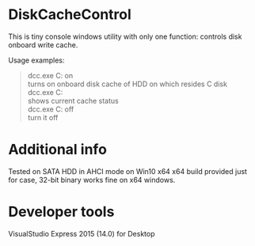 # DiskCacheControl
This is tiny console windows utility with only one function: controls disk onboard write cache.

Usage examples: 
>dcc.exe C: on  
turns on onboard disk cache of HDD on which resides C disk  
>dcc.exe C:  
shows current cache status  
>dcc.exe C: off  
turn it off  

# Additional info
Tested on SATA HDD in AHCI mode on Win10 x64
x64 build provided just for case, 32-bit binary works fine on x64 windows.

# Developer tools
VisualStudio Express 2015 (14.0) for Desktop

